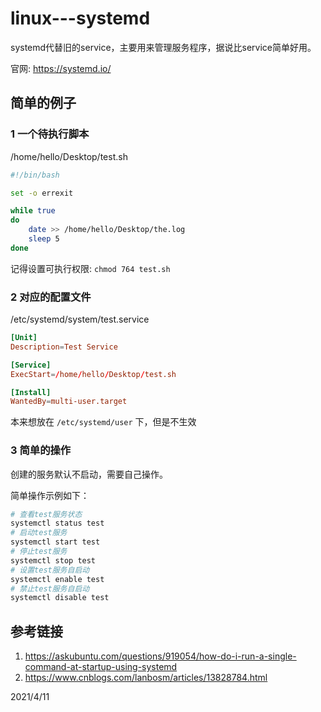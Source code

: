 # linux---systemd
systemd代替旧的service，主要用来管理服务程序，据说比service简单好用。  

官网: https://systemd.io/  

## 简单的例子  
### 1 一个待执行脚本
/home/hello/Desktop/test.sh  
```bash
#!/bin/bash

set -o errexit

while true
do
    date >> /home/hello/Desktop/the.log
    sleep 5
done
```
记得设置可执行权限: `chmod 764 test.sh`  

### 2 对应的配置文件
/etc/systemd/system/test.service  
```conf
[Unit]
Description=Test Service

[Service]
ExecStart=/home/hello/Desktop/test.sh

[Install]
WantedBy=multi-user.target
```
本来想放在 `/etc/systemd/user` 下，但是不生效  

### 3 简单的操作
创建的服务默认不启动，需要自己操作。  

简单操作示例如下：  
```bash
# 查看test服务状态
systemctl status test
# 启动test服务
systemctl start test
# 停止test服务
systemctl stop test
# 设置test服务自启动
systemctl enable test
# 禁止test服务自启动
systemctl disable test
```


## 参考链接
1. https://askubuntu.com/questions/919054/how-do-i-run-a-single-command-at-startup-using-systemd  
2. https://www.cnblogs.com/lanbosm/articles/13828784.html  


2021/4/11  
